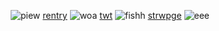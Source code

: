  <p align="center"
  
##### ![piew](https://watermelon.crd.co/assets/images/gallery06/d4647fd1.gif?v=6332de85) [rentry](https://rentry.co/paralysisduo) ![woa](https://i.postimg.cc/6qczPv2S/FC79189-D-7-F9-D-4-C4-F-BF7-A-E5540-B9-C44-AA.gif) [twt](https://x.com/Xellish_) ![fishh](https://i.postimg.cc/6pyzHT9j/3-D48-C7-C7-581-B-4636-B020-EF1-C5-FDEF55-D.gif) [strwpge](https://xellish.straw.page) ![eee](https://files.catbox.moe/v9ha2m.gif)
  <p align="center"


